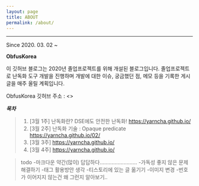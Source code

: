 ```yaml
---
layout: page
title: ABOUT
permalink: /about/
---
```


----------

Since 2020. 03. 02 ~

**ObfusKorea**

이 깃허브 블로그는 2020년 졸업프로젝트를 위해 개설된 블로그입니다. 졸업프로젝트로 난독화 도구 개발을 진행하며 개발에 대한 이슈, 궁금했던 점, 메모 등을 기록한 게시글을 매주 올릴 계획입니다.

ObfusKorea 깃허브 주소 : <>

***목차***

>1. [3월 1주] 난독화란? DSE에도 안전한 난독화!
><https://yarncha.github.io/>
>2. [3월 2주] 난독화 기술 : Opaque predicate
><https://yarncha.github.io/02/>
>3. [3월 3주] 
><https://yarncha.github.io/>
>4. [3월 4주]
><https://yarncha.github.io/>


>todo
>-마크다운 약간(많이) 답답하다.........................
>-가독성 좋지 않은 문제 해결하기
>-태그 활용방안 생각
>-티스토리에 있는 글 옮기기
>-이미지 변경
>-번호가 이어지지 않는건 왜 그런지 알아보기..
